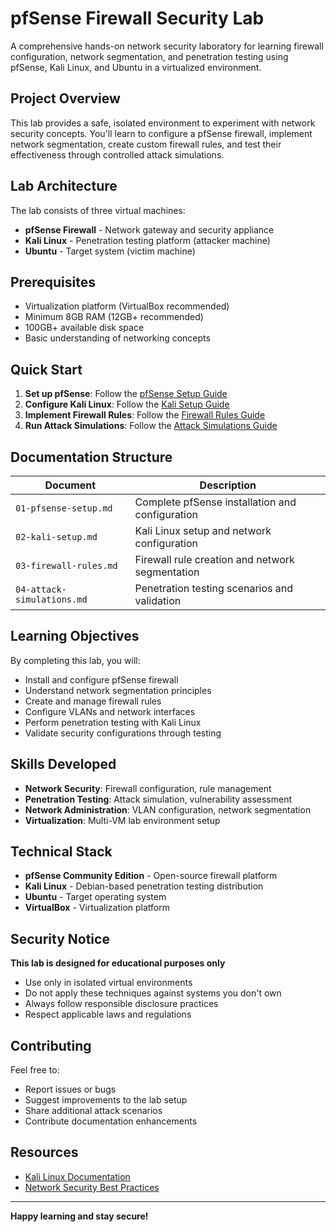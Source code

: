 # pfSense Firewall Security Lab

A comprehensive hands-on network security laboratory for learning firewall configuration, network segmentation, and penetration testing using pfSense, Kali Linux, and Ubuntu in a virtualized environment.

## Project Overview

This lab provides a safe, isolated environment to experiment with network security concepts. You'll learn to configure a pfSense firewall, implement network segmentation, create custom firewall rules, and test their effectiveness through controlled attack simulations.

## Lab Architecture

The lab consists of three virtual machines:

- **pfSense Firewall** - Network gateway and security appliance
- **Kali Linux** - Penetration testing platform (attacker machine)
- **Ubuntu** - Target system (victim machine)

## Prerequisites

- Virtualization platform (VirtualBox recommended)
- Minimum 8GB RAM (12GB+ recommended)
- 100GB+ available disk space
- Basic understanding of networking concepts

## Quick Start

1. **Set up pfSense**: Follow the [pfSense Setup Guide](01-pfsense-setup.md)
2. **Configure Kali Linux**: Follow the [Kali Setup Guide](02-kali-setup.md)
3. **Implement Firewall Rules**: Follow the [Firewall Rules Guide](03-firewall-rules.md)
4. **Run Attack Simulations**: Follow the [Attack Simulations Guide](04-attack-simulations.md)

## Documentation Structure

| Document | Description |
|----------|-------------|
| `01-pfsense-setup.md` | Complete pfSense installation and configuration |
| `02-kali-setup.md` | Kali Linux setup and network configuration |
| `03-firewall-rules.md` | Firewall rule creation and network segmentation |
| `04-attack-simulations.md` | Penetration testing scenarios and validation |

## Learning Objectives

By completing this lab, you will:

- Install and configure pfSense firewall
- Understand network segmentation principles
- Create and manage firewall rules
- Configure VLANs and network interfaces
- Perform penetration testing with Kali Linux
- Validate security configurations through testing

## Skills Developed

- **Network Security**: Firewall configuration, rule management
- **Penetration Testing**: Attack simulation, vulnerability assessment
- **Network Administration**: VLAN configuration, network segmentation
- **Virtualization**: Multi-VM lab environment setup

## Technical Stack

- **pfSense Community Edition** - Open-source firewall platform
- **Kali Linux** - Debian-based penetration testing distribution
- **Ubuntu** - Target operating system
- **VirtualBox** - Virtualization platform

## Security Notice

**This lab is designed for educational purposes only**

- Use only in isolated virtual environments
- Do not apply these techniques against systems you don't own
- Always follow responsible disclosure practices
- Respect applicable laws and regulations

## Contributing

Feel free to:
- Report issues or bugs
- Suggest improvements to the lab setup
- Share additional attack scenarios
- Contribute documentation enhancements

## Resources

- [Kali Linux Documentation](https://www.kali.org/docs/)
- [Network Security Best Practices](https://www.nist.gov/cybersecurity)

---

**Happy learning and stay secure!**
